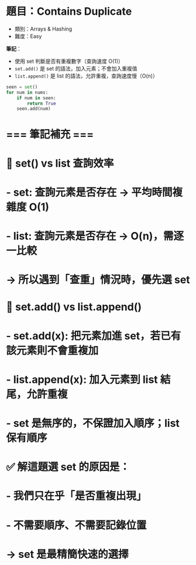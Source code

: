 # 題目：Contains Duplicate
- 類別：Arrays & Hashing
- 難度：Easy

**筆記**：
- 使用 set 判斷是否有重複數字（查詢速度 O(1)）
- `set.add()` 是 set 的語法，加入元素；不會加入重複值
- `list.append()` 是 list 的語法，允許重複，查詢速度慢（O(n)）
  
```python
seen = set()
for num in nums:
    if num in seen:
        return True
    seen.add(num)
```

# === 筆記補充 ===

# 🔹 set() vs list 查詢效率
# - set: 查詢元素是否存在 → 平均時間複雜度 O(1)
# - list: 查詢元素是否存在 → O(n)，需逐一比較
# → 所以遇到「查重」情況時，優先選 set

# 🔹 set.add() vs list.append()
# - set.add(x): 把元素加進 set，若已有該元素則不會重複加
# - list.append(x): 加入元素到 list 結尾，允許重複
# - set 是無序的，不保證加入順序；list 保有順序

# ✅ 解這題選 set 的原因是：
# - 我們只在乎「是否重複出現」
# - 不需要順序、不需要記錄位置
# → set 是最精簡快速的選擇

